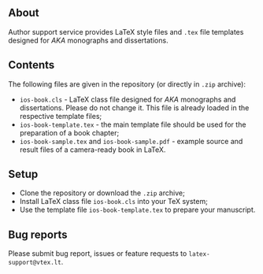 ## About

Author support service provides LaTeX style files and `.tex` file templates designed for *AKA* monographs and dissertations.

## Contents

The following files are given in the repository (or directly in `.zip` archive):

- `ios-book.cls` - LaTeX class file designed for *AKA* monographs and dissertations. Please do not change it. This file is already loaded in the respective template files; 
- `ios-book-template.tex` - the main template file should be used for the preparation of a book chapter;
- `ios-book-sample.tex` and `ios-book-sample.pdf` - example source and result files of a camera-ready book in LaTeX.

## Setup

- Clone the repository or download the `.zip` archive;
- Install LaTeX class file `ios-book.cls` into your TeX system;
- Use the template file `ios-book-template.tex` to prepare your manuscript.

## Bug reports

Please submit bug report, issues or feature requests to `latex-support@vtex.lt`.
